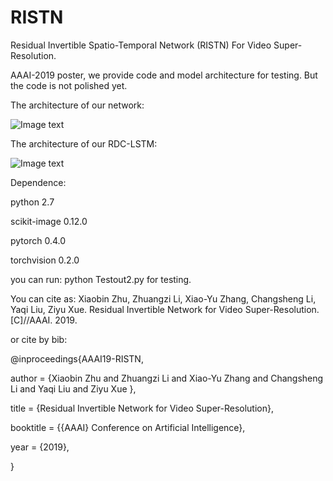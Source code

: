 # RISTN
Residual Invertible Spatio-Temporal Network (RISTN) For Video Super-Resolution.

AAAI-2019 poster, we provide code and model architecture for testing. But the code is not polished yet.

The architecture of our network:

![Image text](https://github.com/lizhuangzi/RISTN/raw/master/screenshots/RISTN.png)

The architecture of our RDC-LSTM:

![Image text](http://github.com/lizhuangzi/RISTN/tree/master/screenshots/RDCLSTM.png)


Dependence:

python 2.7

scikit-image 0.12.0

pytorch 0.4.0

torchvision 0.2.0


you can run: python Testout2.py for testing.

You can cite as:
Xiaobin Zhu, Zhuangzi Li, Xiao-Yu Zhang, Changsheng Li, Yaqi Liu, Ziyu Xue. Residual Invertible Network for Video Super-Resolution. [C]//AAAI. 2019.

or cite by bib:

@inproceedings{AAAI19-RISTN,

  author    = {Xiaobin Zhu and
               Zhuangzi Li and
                Xiao-Yu Zhang and
                 Changsheng Li and
                 Yaqi Liu and
                 Ziyu Xue
                },

  title     = {Residual Invertible Network for Video Super-Resolution},

  booktitle = {{AAAI} Conference on Artificial Intelligence},

  year      = {2019},

}
